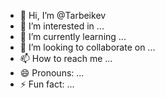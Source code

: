 - 👋 Hi, I’m @Tarbeikev
- 👀 I’m interested in ...
- 🌱 I’m currently learning ...
- 💞️ I’m looking to collaborate on ...
- 📫 How to reach me ...
- 😄 Pronouns: ...
- ⚡ Fun fact: ...

<!---
Tarbeikev/Tarbeikev is a ✨ special ✨ repository because its `README.md` (this file) appears on your GitHub profile.
You can click the Preview link to take a look at your changes.
--->

